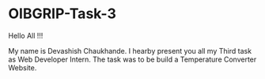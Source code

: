 # OIBGRIP-Task-3

Hello All !!! 

My name is Devashish Chaukhande.
I hearby present you all my Third task as Web Developer Intern.
The task was to be build a Temperature Converter Website.